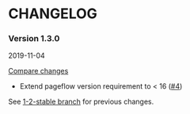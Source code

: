 # CHANGELOG

### Version 1.3.0

2019-11-04

[Compare changes](https://github.com/codevise/pageflow-parent-page-box/compare/1-2-stable...v1.3.0)

- Extend pageflow version requirement to < 16
  ([#4](https://github.com/codevise/pageflow-parent-page-box/pull/4))

See
[1-2-stable branch](https://github.com/codevise/pageflow-parent-page-box/blob/1-2-stable/CHANGELOG.md)
for previous changes.
